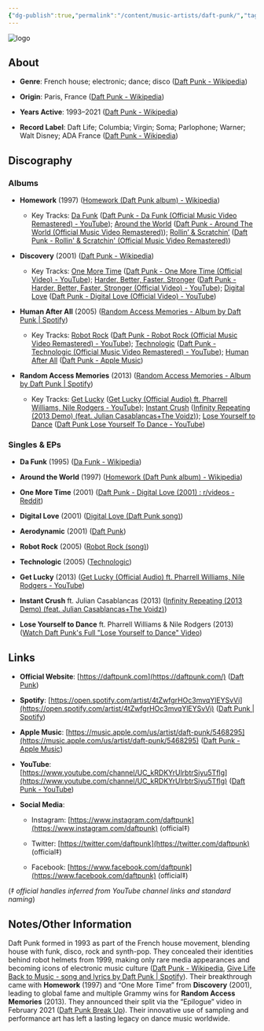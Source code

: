 ```yaml
---
{"dg-publish":true,"permalink":"/content/music-artists/daft-punk/","tags":["#MusicArtist"],"noteIcon":"","created":"2025-04-28T16:45:25.469+02:00","updated":"2025-04-28T17:20:35.998+02:00"}
---
```



<img src="/img/MALOGO/DaftPunk.png" alt="logo" class="round-img round-img-200">

## About

- **Genre**: French house; electronic; dance; disco ([Daft Punk - Wikipedia](https://en.wikipedia.org/wiki/Daft_Punk?utm_source=chatgpt.com))
    
- **Origin**: Paris, France ([Daft Punk - Wikipedia](https://en.wikipedia.org/wiki/Daft_Punk?utm_source=chatgpt.com))
    
- **Years Active**: 1993–2021 ([Daft Punk - Wikipedia](https://en.wikipedia.org/wiki/Daft_Punk?utm_source=chatgpt.com))
    
- **Record Label**: Daft Life; Columbia; Virgin; Soma; Parlophone; Warner; Walt Disney; ADA France ([Daft Punk - Wikipedia](https://en.wikipedia.org/wiki/Daft_Punk?utm_source=chatgpt.com))
    

## Discography

### Albums

- **Homework** (1997) ([Homework (Daft Punk album) - Wikipedia](https://en.wikipedia.org/wiki/Homework_%28Daft_Punk_album%29?utm_source=chatgpt.com))
    
    - Key Tracks: [Da Funk](https://www.youtube.com/watch?v=mmi60Bd4jSs) ([Daft Punk - Da Funk (Official Music Video Remastered) - YouTube](https://www.youtube.com/watch?v=mmi60Bd4jSs&utm_source=chatgpt.com)); [Around the World](https://www.youtube.com/watch?v=K0HSD_i2DvA) ([Daft Punk - Around The World (Official Music Video Remastered)](https://www.youtube.com/watch?v=K0HSD_i2DvA&utm_source=chatgpt.com)); [Rollin’ & Scratchin’](https://www.youtube.com/watch?pp=0gcJCdgAo7VqN5tD&v=XlUutoCywnk) ([Daft Punk - Rollin' & Scratchin' (Official Music Video Remastered)](https://www.youtube.com/watch?pp=0gcJCdgAo7VqN5tD&v=XlUutoCywnk&utm_source=chatgpt.com))
        
- **Discovery** (2001) ([Daft Punk - Wikipedia](https://en.wikipedia.org/wiki/Daft_Punk?utm_source=chatgpt.com))
    
    - Key Tracks: [One More Time](https://www.youtube.com/watch?v=FGBhQbmPwH8) ([Daft Punk - One More Time (Official Video) - YouTube](https://www.youtube.com/watch?v=FGBhQbmPwH8&utm_source=chatgpt.com)); [Harder, Better, Faster, Stronger](https://www.youtube.com/watch?pp=0gcJCdgAo7VqN5tD&v=gAjR4_CbPpQ) ([Daft Punk - Harder, Better, Faster, Stronger (Official Video) - YouTube](https://www.youtube.com/watch?pp=0gcJCdgAo7VqN5tD&v=gAjR4_CbPpQ&utm_source=chatgpt.com)); [Digital Love](https://www.youtube.com/watch?pp=0gcJCdgAo7VqN5tD&v=FxzBvqY5PP0) ([Daft Punk - Digital Love (Official Video) - YouTube](https://www.youtube.com/watch?pp=0gcJCdgAo7VqN5tD&v=FxzBvqY5PP0&utm_source=chatgpt.com))
        
- **Human After All** (2005) ([Random Access Memories - Album by Daft Punk | Spotify](https://open.spotify.com/album/4m2880jivSbbyEGAKfITCa?utm_source=chatgpt.com))
    
    - Key Tracks: [Robot Rock](https://www.youtube.com/watch?v=sFZjqVnWBhc) ([Daft Punk - Robot Rock (Official Music Video Remastered) - YouTube](https://www.youtube.com/watch?v=sFZjqVnWBhc&utm_source=chatgpt.com)); [Technologic](https://www.youtube.com/watch?v=D8K90hX4PrE) ([Daft Punk - Technologic (Official Music Video Remastered) - YouTube](https://www.youtube.com/watch?v=D8K90hX4PrE&utm_source=chatgpt.com)); [Human After All](https://music.apple.com/us/album/human-after-all/5468295?i=5468320) ([Daft Punk - Apple Music](https://music.apple.com/us/artist/daft-punk/5468295?utm_source=chatgpt.com))
        
- **Random Access Memories** (2013) ([Random Access Memories - Album by Daft Punk | Spotify](https://open.spotify.com/album/4m2880jivSbbyEGAKfITCa?utm_source=chatgpt.com))
    
    - Key Tracks: [Get Lucky](https://www.youtube.com/watch?v=5NV6Rdv1a3I) ([Get Lucky (Official Audio) ft. Pharrell Williams, Nile Rodgers - YouTube](https://www.youtube.com/watch?v=5NV6Rdv1a3I&utm_source=chatgpt.com)); [Instant Crush](https://www.youtube.com/watch?v=imBlPXbAv6E) ([Infinity Repeating (2013 Demo) (feat. Julian Casablancas+The Voidz)](https://www.youtube.com/watch?v=imBlPXbAv6E&utm_source=chatgpt.com)); [Lose Yourself to Dance](https://www.youtube.com/watch?v=MkjUWE6Wv9Y) ([Daft Punk Lose Yourself To Dance - YouTube](https://www.youtube.com/watch?v=MkjUWE6Wv9Y&utm_source=chatgpt.com))
        

### Singles & EPs

- **Da Funk** (1995) ([Da Funk - Wikipedia](https://en.wikipedia.org/wiki/Da_Funk?utm_source=chatgpt.com))
    
- **Around the World** (1997) ([Homework (Daft Punk album) - Wikipedia](https://en.wikipedia.org/wiki/Homework_%28Daft_Punk_album%29?utm_source=chatgpt.com))
    
- **One More Time** (2001) ([Daft Punk - Digital Love (2001) : r/videos - Reddit](https://www.reddit.com/r/videos/comments/ody01u/daft_punk_digital_love_2001/?utm_source=chatgpt.com))
    
- **Digital Love** (2001) ([Digital Love (Daft Punk song)](https://en.wikipedia.org/wiki/Digital_Love_%28Daft_Punk_song%29?utm_source=chatgpt.com))
    
- **Aerodynamic** (2001) ([Daft Punk](https://pt.wikipedia.org/wiki/Daft_Punk?utm_source=chatgpt.com))
    
- **Robot Rock** (2005) ([Robot Rock (song)](https://en.wikipedia.org/wiki/Robot_Rock_%28song%29?utm_source=chatgpt.com))
    
- **Technologic** (2005) ([Technologic](https://en.wikipedia.org/wiki/Technologic?utm_source=chatgpt.com))
    
- **Get Lucky** (2013) ([Get Lucky (Official Audio) ft. Pharrell Williams, Nile Rodgers - YouTube](https://www.youtube.com/watch?v=5NV6Rdv1a3I&utm_source=chatgpt.com))
    
- **Instant Crush** ft. Julian Casablancas (2013) ([Infinity Repeating (2013 Demo) (feat. Julian Casablancas+The Voidz)](https://www.youtube.com/watch?v=imBlPXbAv6E&utm_source=chatgpt.com))
    
- **Lose Yourself to Dance** ft. Pharrell Williams & Nile Rodgers (2013) ([Watch Daft Punk's Full "Lose Yourself to Dance" Video](https://pitchfork.com/news/52308-watch-daft-punks-full-lose-yourself-to-dance-video?utm_source=chatgpt.com))
    

## Links

- **Official Website**: [https://daftpunk.com](https://daftpunk.com/) ([Daft Punk](https://www.daftpunk.com/?utm_source=chatgpt.com))
    
- **Spotify**: [https://open.spotify.com/artist/4tZwfgrHOc3mvqYlEYSvVi](https://open.spotify.com/artist/4tZwfgrHOc3mvqYlEYSvVi) ([Daft Punk | Spotify](https://open.spotify.com/artist/4tZwfgrHOc3mvqYlEYSvVi?utm_source=chatgpt.com))
    
- **Apple Music**: [https://music.apple.com/us/artist/daft-punk/5468295](https://music.apple.com/us/artist/daft-punk/5468295) ([Daft Punk - Apple Music](https://music.apple.com/us/artist/daft-punk/5468295?utm_source=chatgpt.com))
    
- **YouTube**: [https://www.youtube.com/channel/UC_kRDKYrUlrbtrSiyu5Tflg](https://www.youtube.com/channel/UC_kRDKYrUlrbtrSiyu5Tflg) ([Daft Punk - YouTube](https://www.youtube.com/channel/UC_kRDKYrUlrbtrSiyu5Tflg?utm_source=chatgpt.com))
    
- **Social Media**:
    
    - Instagram: [https://www.instagram.com/daftpunk](https://www.instagram.com/daftpunk) (official‡)
        
    - Twitter: [https://twitter.com/daftpunk](https://twitter.com/daftpunk) (official‡)
        
    - Facebook: [https://www.facebook.com/daftpunk](https://www.facebook.com/daftpunk) (official‡)
        

(_‡ official handles inferred from YouTube channel links and standard naming_)

## Notes/Other Information

Daft Punk formed in 1993 as part of the French house movement, blending house with funk, disco, rock and synth-pop. They concealed their identities behind robot helmets from 1999, making only rare media appearances and becoming icons of electronic music culture ([Daft Punk - Wikipedia](https://en.wikipedia.org/wiki/Daft_Punk?utm_source=chatgpt.com), [Give Life Back to Music - song and lyrics by Daft Punk | Spotify](https://open.spotify.com/track/0dEIca2nhcxDUV8C5QkPYb?utm_source=chatgpt.com)). Their breakthrough came with **Homework** (1997) and “One More Time” from **Discovery** (2001), leading to global fame and multiple Grammy wins for **Random Access Memories** (2013). They announced their split via the “Epilogue” video in February 2021 ([Daft Punk Break Up](https://pitchfork.com/news/daft-punk-call-it-quits?utm_source=chatgpt.com)). Their innovative use of sampling and performance art has left a lasting legacy on dance music worldwide.